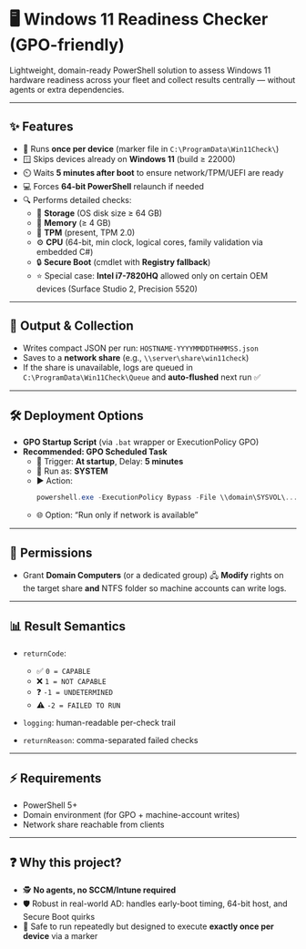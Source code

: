 # 🖥️ Windows 11 Readiness Checker (GPO-friendly)

Lightweight, domain-ready PowerShell solution to assess Windows 11 hardware readiness across your fleet and collect results centrally — without agents or extra dependencies.  

---

## ✨ Features
- 🛑 Runs **once per device** (marker file in `C:\ProgramData\Win11Check\`)  
- 🪟 Skips devices already on **Windows 11** (build ≥ 22000)  
- ⏲️ Waits **5 minutes after boot** to ensure network/TPM/UEFI are ready  
- 💻 Forces **64-bit PowerShell** relaunch if needed  
- 🔍 Performs detailed checks:
  - 💾 **Storage** (OS disk size ≥ 64 GB)  
  - 🧠 **Memory** (≥ 4 GB)  
  - 🔐 **TPM** (present, TPM 2.0)  
  - ⚙️ **CPU** (64-bit, min clock, logical cores, family validation via embedded C#)  
  - 🔒 **Secure Boot** (cmdlet with **Registry fallback**)  
  - ⭐ Special case: **Intel i7-7820HQ** allowed only on certain OEM devices (Surface Studio 2, Precision 5520)  

---

## 📂 Output & Collection
- Writes compact JSON per run: `HOSTNAME-YYYYMMDDTHHMMSS.json`  
- Saves to a **network share** (e.g., `\\server\share\win11check`)  
- If the share is unavailable, logs are queued in  
  `C:\ProgramData\Win11Check\Queue` and **auto-flushed** next run ✅  

---

## 🛠️ Deployment Options
- **GPO Startup Script** (via `.bat` wrapper or ExecutionPolicy GPO)  
- **Recommended: GPO Scheduled Task**  
  - 🔄 Trigger: **At startup**, Delay: **5 minutes**  
  - 👤 Run as: **SYSTEM**  
  - ▶️ Action:  
    ```powershell
    powershell.exe -ExecutionPolicy Bypass -File \\domain\SYSVOL\...\Win11Readiness.ps1
    ```
  - 🌐 Option: “Run only if network is available”  

---

## 🔑 Permissions
- Grant **Domain Computers** (or a dedicated group) 🖧 **Modify** rights on the target share **and** NTFS folder so machine accounts can write logs.  

---

## 📊 Result Semantics
- `returnCode`:  
  - ✅ `0 = CAPABLE`  
  - ❌ `1 = NOT CAPABLE`  
  - ❓ `-1 = UNDETERMINED`  
  - ⚠️ `-2 = FAILED TO RUN`  

- `logging`: human-readable per-check trail  
- `returnReason`: comma-separated failed checks  

---

## ⚡ Requirements 
- PowerShell 5+  
- Domain environment (for GPO + machine-account writes)  
- Network share reachable from clients  

---

## ❓ Why this project?
- 🕵️ **No agents, no SCCM/Intune required**  
- 🛡️ Robust in real-world AD: handles early-boot timing, 64-bit host, and Secure Boot quirks  
- 🔂 Safe to run repeatedly but designed to execute **exactly once per device** via a marker  
